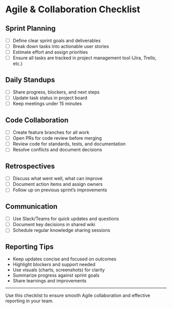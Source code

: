 # Agile & Collaboration Checklist

## Sprint Planning

- [ ] Define clear sprint goals and deliverables
- [ ] Break down tasks into actionable user stories
- [ ] Estimate effort and assign priorities
- [ ] Ensure all tasks are tracked in project management tool (Jira, Trello, etc.)

## Daily Standups

- [ ] Share progress, blockers, and next steps
- [ ] Update task status in project board
- [ ] Keep meetings under 15 minutes

## Code Collaboration

- [ ] Create feature branches for all work
- [ ] Open PRs for code review before merging
- [ ] Review code for standards, tests, and documentation
- [ ] Resolve conflicts and document decisions

## Retrospectives

- [ ] Discuss what went well, what can improve
- [ ] Document action items and assign owners
- [ ] Follow up on previous sprint’s improvements

## Communication

- [ ] Use Slack/Teams for quick updates and questions
- [ ] Document key decisions in shared wiki
- [ ] Schedule regular knowledge sharing sessions

## Reporting Tips

- Keep updates concise and focused on outcomes
- Highlight blockers and support needed
- Use visuals (charts, screenshots) for clarity
- Summarize progress against sprint goals
- Share learnings and improvements

---

Use this checklist to ensure smooth Agile collaboration and effective reporting in your team.

